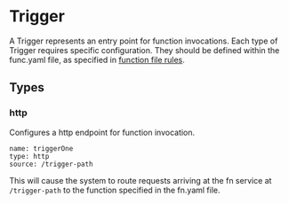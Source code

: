 # Trigger

A Trigger represents an entry point for function invocations. Each type of Trigger requires specific configuration. They should be defined within the func.yaml file, as specified in [function file rules](func-file.md).

## Types

### http

Configures a http endpoint for function invocation.

```
name: triggerOne
type: http
source: /trigger-path
```

This will cause the system to route requests arriving at the fn service at `/trigger-path` to the function specified in the fn.yaml file.